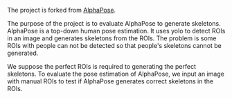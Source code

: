 The project is forked from [AlphaPose](https://github.com/MVIG-SJTU/AlphaPose).

The purpose of the project is to evaluate AlphaPose to generate skeletons. AlphaPose is a top-down human pose estimation. It uses yolo to detect ROIs in an image and generates skeletons from the ROIs. The problem is some ROIs with people can not be detected so that people's skeletons cannot be generated.

We suppose the perfect ROIs is required to generating the perfect skeletons. To evaluate the pose estimation of AlphaPose, we input an image with manual ROIs to test if AlphaPose generates correct skeletons in the ROIs.
